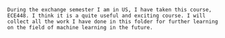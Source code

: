     During the exchange semester I am in US, I have taken this course, ECE448. I think it is a quite useful and exciting course. I will collect all the work I have done in this folder for further learning on the field of machine learning in the future.
